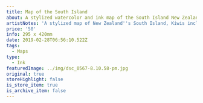 ```yaml
---
title: Map of the South Island
about: A stylized watercolor and ink map of the South Island New Zealand.
artistNotes: 'A stylized map of New Zealand''s South Island, Kiwis included.'
price: '50'
info: 295 x 420mm
date: 2019-02-28T06:56:10.522Z
tags:
  - Maps
type:
  - Ink
featuredImage: ../img/dsc_0567-8.10.58-pm.jpg
original: true
storeHighlight: false
is_store_item: true
is_archive_item: false
---
```


